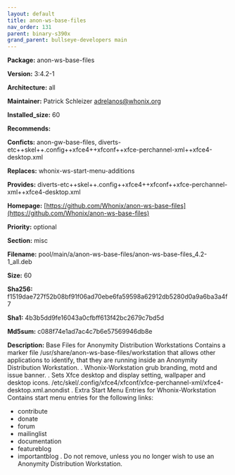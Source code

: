 ```yaml
---
layout: default
title: anon-ws-base-files
nav_order: 131
parent: binary-s390x
grand_parent: bullseye-developers main
---
```


**Package:** anon-ws-base-files

**Version:** 3:4.2-1

**Architecture:**  all

**Maintainer:**  Patrick Schleizer <adrelanos@whonix.org>

**Installed_size:**  60

**Recommends:**  

**Conficts:**  anon-gw-base-files, diverts-etc++skel++.config++xfce4++xfconf++xfce-perchannel-xml++xfce4-desktop.xml

**Replaces:**  whonix-ws-start-menu-additions

**Provides:**  diverts-etc++skel++.config++xfce4++xfconf++xfce-perchannel-xml++xfce4-desktop.xml

**Homepage:**  [https://github.com/Whonix/anon-ws-base-files](https://github.com/Whonix/anon-ws-base-files)

**Priority:**  optional

**Section:** misc

**Filename:**  pool/main/a/anon-ws-base-files/anon-ws-base-files_4.2-1_all.deb

**Size:**  60

**Sha256:**  f1519dae727f52b08bf91f06ad70ebe6fa59598a62912db5280d0a9a6ba3a4f7

**Sha1:**  4b3b5dd9fe16043a0cfbff613f42bc2679c7bd5d

**Md5sum:**  c088f74e1ad7ac4c7b6e57569946db8e

**Description:** Base Files for Anonymity Distribution Workstations
 Contains a marker file /usr/share/anon-ws-base-files/workstation that allows
 other applications to identify, that they are running inside an Anonymity
 Distribution Workstation.
 .
 Whonix-Workstation grub branding, motd and issue banner.
 .
 Sets Xfce desktop and display setting, wallpaper and desktop icons.
 /etc/skel/.config/xfce4/xfconf/xfce-perchannel-xml/xfce4-desktop.xml.anondist
 .
 Extra Start Menu Entries for Whonix-Workstation
 Contains start menu entries for the following links:
  - contribute
  - donate
  - forum
  - mailinglist
  - documentation
  - featureblog
  - importantblog
 .
 Do not remove, unless you no longer wish to use an Anonymity Distribution
 Workstation.


